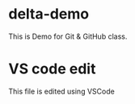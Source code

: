 # delta-demo
This is Demo for Git &amp; GitHub class.

# VS code edit
This file is edited using VSCode